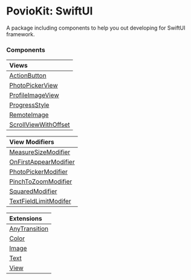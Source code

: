 # PovioKit: SwiftUI

A package including components to help you out developing for SwiftUI framework.

### Components

| Views |
| :--- |
| [ActionButton](ActionButton) |
| [PhotoPickerView](/Sources/UI/SwiftUI/Views/PhotoPickerView/PhotoPickerView.swift) |
| [ProfileImageView](ProfileImageView) |
| [ProgressStyle](/Sources/UI/SwiftUI/Views/ProgressStyle/ProgressStyle.swift) |
| [RemoteImage](/Sources/UI/SwiftUI/Views/RemoteImage/RemoteImage.swift) |
| [ScrollViewWithOffset](/Sources/UI/SwiftUI/Views/ScrollViewWithOffset/ScrollViewWithOffset.swift) |

| View Modifiers |
| :--- |
| [MeasureSizeModifier](/Sources/UI/SwiftUI/View%20Modifiers/MeasureSizeModifier.swift) |
| [OnFirstAppearModifier](/Sources/UI/SwiftUI/View%20Modifiers/OnFirstAppearModifier.swift) |
| [PhotoPickerModifier](/Sources/UI/SwiftUI/View%20Modifiers/PhotoPickerModifier.swift) |
| [PinchToZoomModifier](/Sources/UI/SwiftUI/View%20Modifiers/PinchToZoomModifier.swift) |
| [SquaredModifier](/Sources/UI/SwiftUI/View%20Modifiers/SquaredModifier.swift) |
| [TextFieldLimitModifer](/Sources/UI/SwiftUI/View%20Modifiers/TextFieldLimitModifer.swift) |

| Extensions |
| :--- |
| [AnyTransition](/Sources/UI/SwiftUI/Extensions/AnyTransition+PovioKit.swift) |
| [Color](/Sources/UI/SwiftUI/Extensions/Color+PovioKit.swift) |
| [Image](/Sources/UI/SwiftUI/Extensions/Image+PovioKit.swift) |
| [Text](/Sources/UI/SwiftUI/Extensions/Text+PovioKit.swift) |
| [View](/Sources/UI/SwiftUI/Extensions/View+PovioKit.swift) |
